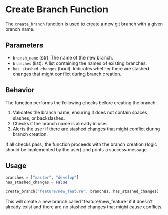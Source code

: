 
# Create Branch Function

The `create_branch` function is used to create a new git branch with a given branch name.

## Parameters

- `branch_name` (str): The name of the new branch.
- `branches` (list): A list containing the names of existing branches.
- `has_stashed_changes` (bool): Indicates whether there are stashed changes that might conflict during branch creation.

## Behavior

The function performs the following checks before creating the branch:

1. Validates the branch name, ensuring it does not contain spaces, slashes, or backslashes.
2. Checks if the branch name is already in use.
3. Alerts the user if there are stashed changes that might conflict during branch creation.

If all checks pass, the function proceeds with the branch creation (logic should be implemented by the user) and prints a success message.

## Usage

```python
branches = ["master", "develop"]
has_stashed_changes = False

create_branch("feature/new_feature", branches, has_stashed_changes)
```

This will create a new branch called 'feature/new_feature' if it doesn't already exist and there are no stashed changes that might cause conflicts.

